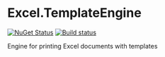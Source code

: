 # Excel.TemplateEngine

[![NuGet Status](https://img.shields.io/nuget/v/SkbKontur.Excel.TemplateEngine.svg)](https://www.nuget.org/packages/SkbKontur.Excel.TemplateEngine/)
[![Build status](https://github.com/skbkontur/Excel.TemplateEngine/actions/workflows/actions.yml/badge.svg)](https://github.com/skbkontur/Excel.TemplateEngine/actions)


Engine for printing Excel documents with templates
